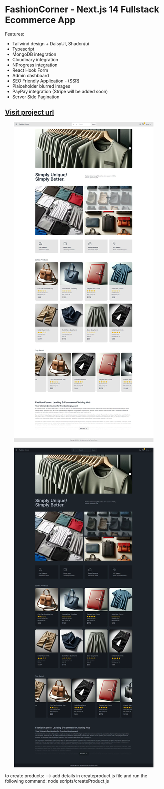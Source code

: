 # FashionCorner - Next.js 14 Fullstack Ecommerce App

Features:

- Tailwind design + DaisyUI, Shadcn/ui 
- Typescript
- MongoDB integration
- Cloudinary integration
- NProgress integration
- React Hook Form
- Admin dashboard
- SEO Friendly Application - (SSR)
- Plaiceholder blurred images
- PayPay integration (Stripe will be added soon) 
- Server Side Pagination

##  [Visit project url](https://fashion-corner.vercel.app/)

<p align="center" width="100%">
  <img src="public/readme/Fashion-Corner-Fullstack-Next-js-Store.webp" alt="Next.js 14 Fullstack Ecommerce App - Home page light mode" title="screen1" />
</p>

<p align="center" width="100%">
  <img src="public/readme/Fashion-Corner-Fullstack-Next-js-Store-dark.webp" alt="Next.js 14 Fullstack Ecommerce App - Home page dark mode" title="screen2" />
</p>


to create products:
--> add details in createproduct.js file and run the following command:
       node scripts/createProduct.js